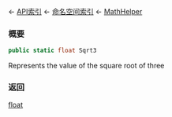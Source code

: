 ← [API索引](Api-Index) ← [命名空间索引](Namespace-Index) ← [MathHelper](VRageMath.MathHelper)

### 概要

```csharp
public static float Sqrt3
```

Represents the value of the square root of three

### 返回

[float](https://docs.microsoft.com/en-us/dotnet/api/System.Single?view=netframework-4.6)

